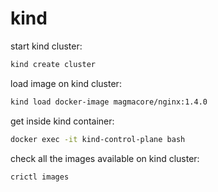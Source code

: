 # kind

start kind cluster:
```bash
kind create cluster
```

load image on kind cluster:
```bash
kind load docker-image magmacore/nginx:1.4.0
```

get inside kind container:
```bash
docker exec -it kind-control-plane bash
```

check all the images available on kind cluster:
```bash
crictl images
```
